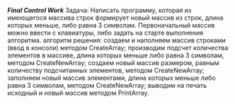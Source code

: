 ***Final Control Work***
Задача: Написать программу, которая из имеющегося массива строк формирует новый массив из строк, длина которых меньше, либо равна 3 символам. Первоначальный массив можно ввести с клавиатуры, либо задать на старте выполнения алгоритма.
алгоритм решения:
создаем и наполняем массив строками (ввод в консоли) методом CreateArray;
производим подсчет количества элементов в массиве, длина которых меньше либо равна 3 символам, методом CreateNewArray;
создаем новый массив размером, равным количеству подсчитанных элементов, методом CreateNewArray;
заполняем новый массив элементами, длина которых меньше либо равна 3 символам, методом CreateNewArray;
выводим на печать исходный и новый массив методом PrintArray.
